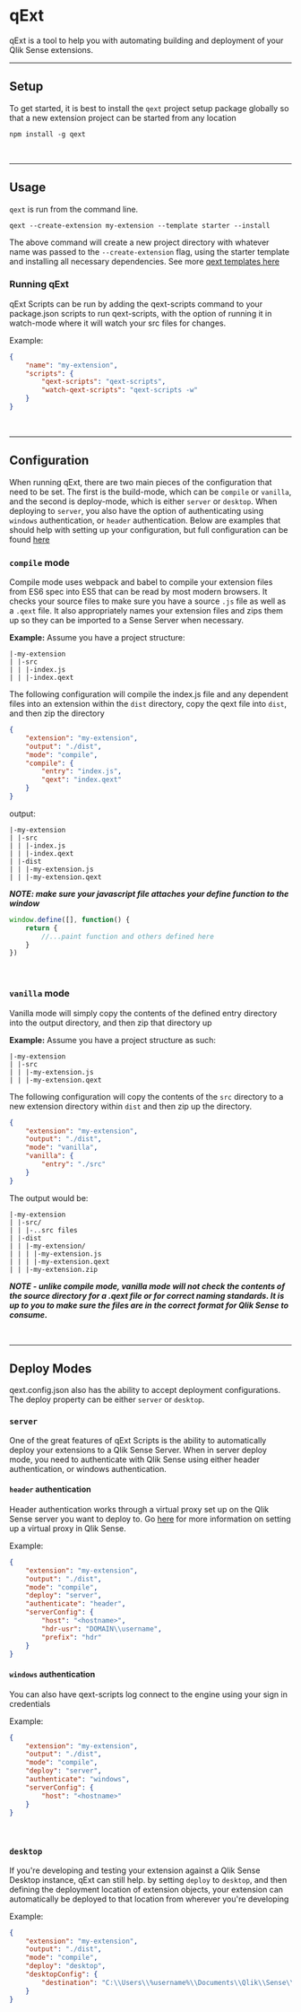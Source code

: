 # qExt

qExt is a tool to help you with automating building and deployment of your Qlik Sense extensions.

---

## Setup

To get started, it is best to install the `qext` project setup package globally so that a new extension project can be started from any location

```
npm install -g qext
```

</br>

---

## Usage

`qext` is run from the command line.

```
qext --create-extension my-extension --template starter --install
```

The above command will create a new project directory with whatever name was passed to the `--create-extension` flag, using the starter template and installing all necessary dependencies. See more [qext templates here](https://github.com/axisgroup/qExt/tree/master/packages/qext#template-projects)

### Running qExt

qExt Scripts can be run by adding the qext-scripts command to your package.json scripts to run qext-scripts, with the option of running it in watch-mode where it will watch your src files for changes.

Example:

```json
{
	"name": "my-extension",
	"scripts": {
		"qext-scripts": "qext-scripts",
		"watch-qext-scripts": "qext-scripts -w"
	}
}
```

</br>

---

## Configuration

When running qExt, there are two main pieces of the configuration that need to be set. The first is the build-mode, which can be `compile` or `vanilla`, and the second is deploy-mode, which is either `server` or `desktop`. When deploying to `server`, you also have the option of authenticating using `windows` authentication, or `header` authentication. Below are examples that should help with setting up your configuration, but full configuration can be found [here](https://github.com/axisgroup/qExt/blob/master/packages/qext-scripts/docs/configuration.md)

### `compile` mode

Compile mode uses webpack and babel to compile your extension files from ES6 spec into ES5 that can be read by most modern browsers. It checks your source files to make sure you have a source `.js` file as well as a `.qext` file. It also appropriately names your extension files and zips them up so they can be imported to a Sense Server when necessary.

**Example:**
Assume you have a project structure:

```
|-my-extension
| |-src
| | |-index.js
| | |-index.qext
```

The following configuration will compile the index.js file and any dependent files into an extension within the `dist` directory, copy the qext file into `dist`, and then zip the directory

```json
{
	"extension": "my-extension",
	"output": "./dist",
	"mode": "compile",
	"compile": {
		"entry": "index.js",
		"qext": "index.qext"
	}
}
```

output:

```
|-my-extension
| |-src
| | |-index.js
| | |-index.qext
| |-dist
| | |-my-extension.js
| | |-my-extension.qext
```

_**NOTE: make sure your javascript file attaches your define function to the window**_

```js
window.define([], function() {
	return {
		//...paint function and others defined here
	}
})
```

</br>

### `vanilla` mode

Vanilla mode will simply copy the contents of the defined entry directory into the output directory, and then zip that directory up

**Example:**
Assume you have a project structure as such:

```
|-my-extension
| |-src
| | |-my-extension.js
| | |-my-extension.qext
```

The following configuration will copy the contents of the `src` directory to a new extension directory within `dist` and then zip up the directory.

```json
{
	"extension": "my-extension",
	"output": "./dist",
	"mode": "vanilla",
	"vanilla": {
		"entry": "./src"
	}
}
```

The output would be:

```
|-my-extension
| |-src/
| | |-..src files
| |-dist
| | |-my-extension/
| | | |-my-extension.js
| | | |-my-extension.qext
| | |-my-extension.zip
```

_**NOTE - unlike compile mode, vanilla mode will not check the contents of the source directory for a .qext file or for correct naming standards. It is up to you to make sure the files are in the correct format for Qlik Sense to consume.**_

</br>

---

## Deploy Modes

qext.config.json also has the ability to accept deployment configurations. The deploy property can be either `server` or `desktop`.

### `server`

One of the great features of qExt Scripts is the ability to automatically deploy your extensions to a Qlik Sense Server. When in server deploy mode, you need to authenticate with Qlik Sense using either header authentication, or windows authentication.

#### `header` authentication

Header authentication works through a virtual proxy set up on the Qlik Sense server you want to deploy to. Go [here](https://help.qlik.com/en-US/sense-developer/November2017/Subsystems/Platform/Content/Examples/config-header-authentication.htm) for more information on setting up a virtual proxy in Qlik Sense.

Example:

```json
{
	"extension": "my-extension",
	"output": "./dist",
	"mode": "compile",
	"deploy": "server",
	"authenticate": "header",
	"serverConfig": {
		"host": "<hostname>",
		"hdr-usr": "DOMAIN\\username",
		"prefix": "hdr"
	}
}
```

#### `windows` authentication

You can also have qext-scripts log connect to the engine using your sign in credentials

Example:

```json
{
	"extension": "my-extension",
	"output": "./dist",
	"mode": "compile",
	"deploy": "server",
	"authenticate": "windows",
	"serverConfig": {
		"host": "<hostname>"
	}
}
```

</br>

### `desktop`

If you're developing and testing your extension against a Qlik Sense Desktop instance, qExt can still help. by setting `deploy` to `desktop`, and then defining the deployment location of extension objects, your extension can automatically be deployed to that location from wherever you're developing

Example:

```json
{
	"extension": "my-extension",
	"output": "./dist",
	"mode": "compile",
	"deploy": "desktop",
	"desktopConfig": {
		"destination": "C:\\Users\\%username%\\Documents\\Qlik\\Sense\\Extensions"
	}
}
```
